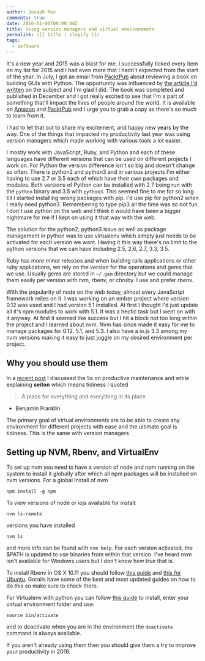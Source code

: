 ```yaml
---
author: Joseph Rex
comments: true
date: 2016-01-06T00:00:00Z
title: Using version managers and virtual environments
permalink: /{{ title | slugify }}/
tags:
  - software
---
```


It's a new year and 2015 was a blast for me. I successfully ticked every item on my list for 2015 and I had even more that I hadn't expected from the start of the year.
In July, I got an email from [PacktPub](http://packtpub.com) about reviewing a book on building GUIs with Python. The opportunity was influenced by [the article I'd written](/getting-started-with-gui-development-in-python/) on the subject and I'm glad I did. The book was completed and published in December and I got really excited to see that I'm a part of something that'll impact the lives of people around the world. It is available on [Amazon](http://www.amazon.com/gp/product/1785283758?keywords=python%20gui%20programming%20cookbook&qid=1451209838&ref_=sr_1_1&s=books&sr=1-1) and [PacktPub](https://www.packtpub.com/application-development/python-gui-programming-cookbook) and I urge you to grab a copy as there's so much to learn from it.
<!--more-->

I had to let that out to share my excitement, and happy new years by the way. One of the things that impacted my productivity last year was using version managers which made working with various tools a lot easier.

I mostly work with JavaScript, Ruby, and Python and each of these languages have different versions that can be used on different projects I work on. For Python the version difference isn't so big and doesn't change so often. There is python2 and python3 and in various projects I'm either having to use 2.7 or 3.5 each of which have their own packages and modules. Both versions of Python can be installed with 2.7 being run with the `python` binary and 3.5 with `python3`. This seemed fine to me for so long till I started installing wrong packages with pip. I'd use pip for python2 when I really need python3. Remembering to type pip3 all the time was so not fun. I don't use python on the web and I think it would have been a bigger nightmare for me if I kept on using it that way with the web.

The solution for the python2, python3 issue as well as package management in python was to use virtualenv which simply just needs to be activated for each version we want. Having it this way there's no limit to the python versions that we can have including 2.5, 2.6, 2.7, 3.3, 3.5.

Ruby has more minor releases and when building rails applications or other ruby applications, we rely on the version for the operations and gems that we use. Usually gems are stored in `~/.gem` directory but we could manage them easily per version with rvm, rbenv, or chruby. I use and prefer rbenv.

With the popularity of node on the web today, almost every JavaScript framework relies on it. I was working on an ember project where version 0.12 was used and I had version 5.1 installed. At first I thought I'd just update all it's npm modules to work with 5.1. It was a hectic task but I went on with it anyway. At first it seemed like success but I hit a block not too long within the project and I learned about nvm. Nvm has since made it easy for me to manage packages for 0.12, 5.1, and 5.3. I also have a io.js 3.3 among my nvm versions making it easy to just juggle on my desired environment per project.

## Why you should use them
In a [recent post](/quality-against-speed-in-development/) I discussed the 5s on productive maintenance and while explaining **seiton** which means tidiness I quoted

> A place for everything and everything in its place <br>
  - Benjamin Franklin

The primary goal of virtual environments are to be able to create any environment for different projects with ease and the ultimate goal is tidiness. This is the same with version managers

## Setting up NVM, Rbenv, and VirtualEnv
To set up nvm you need to have a version of node and npm running on the system to install it globally after which all npm packages will be installed on nvm versions. For a global install of nvm

```
npm install -g npm
```

To view versions of node or iojs available for install:
```
nvm ls-remote
```
versions you have installed
```
nvm ls
```
and more info can be found with `nvm help`. For each version activated, the $PATH is updated to use binaries from within that version. I've heard nvm isn't available for Windows users but I don't know how true that is.

To install Rbenv in OS X 10.11 you should follow [this guide][5] and [this for Ubuntu][6]. Gorails have some of the best and most updated guides on how to do this so make sure to check there.

For Virtualenv with python you can follow [this guide][7] to install, enter your virtual environment folder and use:

```
source bin/activate
```

and to deactivate when you are in the environment the `deactivate` command is always available.

If you aren't already using them then you should give them a try to improve your productivity in 2016.

[1]: http://packtpub.com
[2]: http://josephrex.me/getting-started-with-gui-development-in-python/
[3]: http://www.amazon.com/gp/product/1785283758?keywords=python%20gui%20programming%20cookbook&qid=1451209838&ref_=sr_1_1&s=books&sr=1-1
[4]: https://www.packtpub.com/application-development/python-gui-programming-cookbook
[5]: https://gorails.com/setup/osx/10.11-el-capitan
[6]: https://gorails.com/setup/ubuntu
[7]: https://hackercodex.com/guide/python-development-environment-on-mac-osx/
